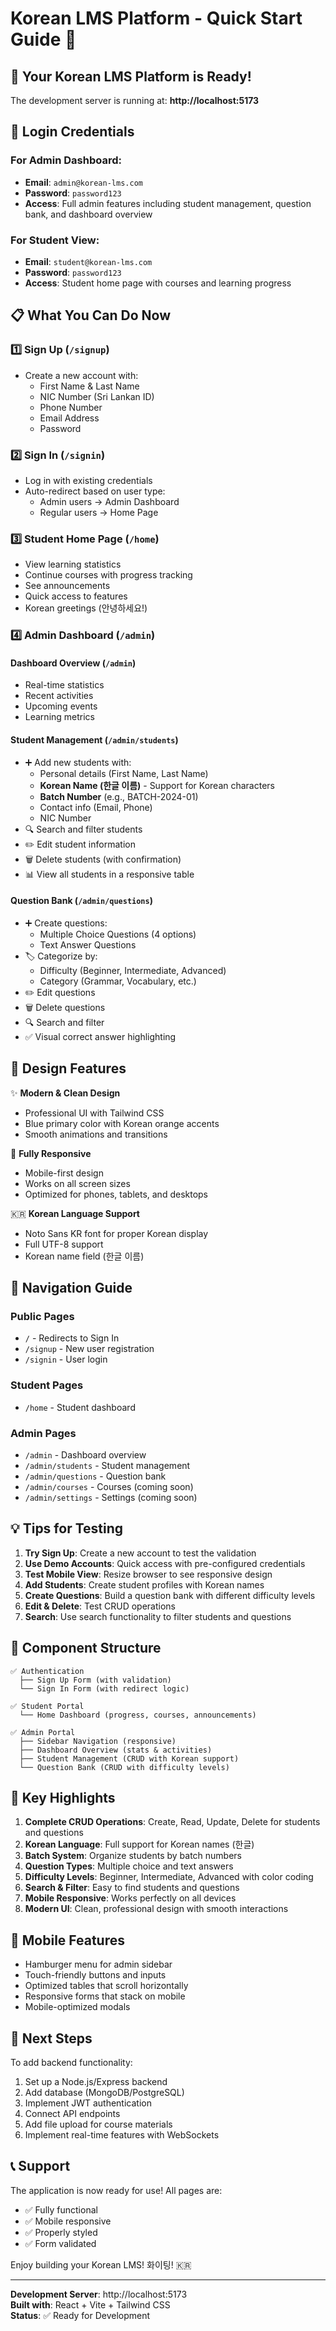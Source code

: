 # Korean LMS Platform - Quick Start Guide 🚀

## 🎉 Your Korean LMS Platform is Ready!

The development server is running at: **http://localhost:5173**

## 🔑 Login Credentials

### For Admin Dashboard:
- **Email**: `admin@korean-lms.com`
- **Password**: `password123`
- **Access**: Full admin features including student management, question bank, and dashboard overview

### For Student View:
- **Email**: `student@korean-lms.com`
- **Password**: `password123`
- **Access**: Student home page with courses and learning progress

## 📋 What You Can Do Now

### 1️⃣ **Sign Up** (`/signup`)
- Create a new account with:
  - First Name & Last Name
  - NIC Number (Sri Lankan ID)
  - Phone Number
  - Email Address
  - Password

### 2️⃣ **Sign In** (`/signin`)
- Log in with existing credentials
- Auto-redirect based on user type:
  - Admin users → Admin Dashboard
  - Regular users → Home Page

### 3️⃣ **Student Home Page** (`/home`)
- View learning statistics
- Continue courses with progress tracking
- See announcements
- Quick access to features
- Korean greetings (안녕하세요!)

### 4️⃣ **Admin Dashboard** (`/admin`)

#### **Dashboard Overview** (`/admin`)
- Real-time statistics
- Recent activities
- Upcoming events
- Learning metrics

#### **Student Management** (`/admin/students`)
- ➕ Add new students with:
  - Personal details (First Name, Last Name)
  - **Korean Name (한글 이름)** - Support for Korean characters
  - **Batch Number** (e.g., BATCH-2024-01)
  - Contact info (Email, Phone)
  - NIC Number
- 🔍 Search and filter students
- ✏️ Edit student information
- 🗑️ Delete students (with confirmation)
- 📊 View all students in a responsive table

#### **Question Bank** (`/admin/questions`)
- ➕ Create questions:
  - Multiple Choice Questions (4 options)
  - Text Answer Questions
- 🏷️ Categorize by:
  - Difficulty (Beginner, Intermediate, Advanced)
  - Category (Grammar, Vocabulary, etc.)
- ✏️ Edit questions
- 🗑️ Delete questions
- 🔍 Search and filter
- ✅ Visual correct answer highlighting

## 🎨 Design Features

✨ **Modern & Clean Design**
- Professional UI with Tailwind CSS
- Blue primary color with Korean orange accents
- Smooth animations and transitions

📱 **Fully Responsive**
- Mobile-first design
- Works on all screen sizes
- Optimized for phones, tablets, and desktops

🇰🇷 **Korean Language Support**
- Noto Sans KR font for proper Korean display
- Full UTF-8 support
- Korean name field (한글 이름)

## 🎯 Navigation Guide

### Public Pages
- `/` - Redirects to Sign In
- `/signup` - New user registration
- `/signin` - User login

### Student Pages
- `/home` - Student dashboard

### Admin Pages
- `/admin` - Dashboard overview
- `/admin/students` - Student management
- `/admin/questions` - Question bank
- `/admin/courses` - Courses (coming soon)
- `/admin/settings` - Settings (coming soon)

## 💡 Tips for Testing

1. **Try Sign Up**: Create a new account to test the validation
2. **Use Demo Accounts**: Quick access with pre-configured credentials
3. **Test Mobile View**: Resize browser to see responsive design
4. **Add Students**: Create student profiles with Korean names
5. **Create Questions**: Build a question bank with different difficulty levels
6. **Edit & Delete**: Test CRUD operations
7. **Search**: Use search functionality to filter students and questions

## 🔧 Component Structure

```
✅ Authentication
  ├── Sign Up Form (with validation)
  └── Sign In Form (with redirect logic)

✅ Student Portal
  └── Home Dashboard (progress, courses, announcements)

✅ Admin Portal
  ├── Sidebar Navigation (responsive)
  ├── Dashboard Overview (stats & activities)
  ├── Student Management (CRUD with Korean support)
  └── Question Bank (CRUD with difficulty levels)
```

## 🌟 Key Highlights

1. **Complete CRUD Operations**: Create, Read, Update, Delete for students and questions
2. **Korean Language**: Full support for Korean names (한글)
3. **Batch System**: Organize students by batch numbers
4. **Question Types**: Multiple choice and text answers
5. **Difficulty Levels**: Beginner, Intermediate, Advanced with color coding
6. **Search & Filter**: Easy to find students and questions
7. **Mobile Responsive**: Works perfectly on all devices
8. **Modern UI**: Clean, professional design with smooth interactions

## 📱 Mobile Features

- Hamburger menu for admin sidebar
- Touch-friendly buttons and inputs
- Optimized tables that scroll horizontally
- Responsive forms that stack on mobile
- Mobile-optimized modals

## 🚀 Next Steps

To add backend functionality:
1. Set up a Node.js/Express backend
2. Add database (MongoDB/PostgreSQL)
3. Implement JWT authentication
4. Connect API endpoints
5. Add file upload for course materials
6. Implement real-time features with WebSockets

## 📞 Support

The application is now ready for use! All pages are:
- ✅ Fully functional
- ✅ Mobile responsive
- ✅ Properly styled
- ✅ Form validated

Enjoy building your Korean LMS! 화이팅! 🇰🇷

---

**Development Server**: http://localhost:5173  
**Built with**: React + Vite + Tailwind CSS  
**Status**: ✅ Ready for Development